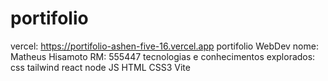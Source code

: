 # portifolio
vercel: https://portifolio-ashen-five-16.vercel.app
portifolio WebDev
nome: Matheus Hisamoto
RM: 555447
tecnologias e conhecimentos explorados:
css tailwind
react
node
JS
HTML
CSS3
Vite
